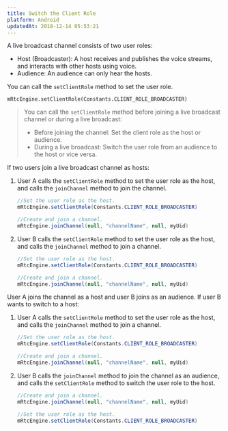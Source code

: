 ```yaml
---
title: Switch the Client Role
platform: Android
updatedAt: 2018-12-14 05:53:21
---
```

A live broadcast channel consists of two user roles: 

-   Host (Broadcaster): A host receives and publishes the voice streams, and interacts with other hosts using voice.
-   Audience: An audience can only hear the hosts.

You can call the `setClientRole` method to set the user role. 

```
mRtcEngine.setClientRole(Constants.CLIENT_ROLE_BROADCASTER)
```

> You can call the `setClientRole` method before joining a live broadcast channel or during a live broadcast:
> 
>  - Before joining the channel: Set the client role as the host or audience.
>  -  During a live broadcast: Switch the user role from an audience to the host or vice versa.

If two users join a live broadcast channel as hosts:

1. User A calls the `setClientRole` method to set the user role as the host, and calls the `joinChannel` method to join the channel.

   ```Java
   //Set the user role as the host.
   mRtcEngine.setClientRole(Constants.CLIENT_ROLE_BROADCASTER)
   
   //Create and join a channel.
   mRtcEngine.joinChannel(null, "channelName", null, myUid)
   ```
	 
2. User B calls the `setClientRole` method to set the user role as the host, and calls the `joinChannel` method to join a channel.

   ```Java
   //Set the user role as the host.
   mRtcEngine.setClientRole(Constants.CLIENT_ROLE_BROADCASTER)
   
   //Create and join a channel.
   mRtcEngine.joinChannel(null, "channelName", null, myUid)
   ```
	 
User A joins the channel as a host and user B joins as an audience. If user B wants to switch to a host:

1. User A calls the `setClientRole` method to set the user role as the host, and calls the `joinChannel` method to join a channel.

   ```Java
   //Set the user role as the host.
   mRtcEngine.setClientRole(Constants.CLIENT_ROLE_BROADCASTER)
   
   //Create and join a channel.
   mRtcEngine.joinChannel(null, "channelName", null, myUid)
   ```
	 
2. User B calls the `joinChannel` method to join the channel as an audience, and calls the `setClientRole` method to switch the user role to the host.

   ```Java
   //Create and join a channel.
   mRtcEngine.joinChannel(null, "channelName", null, myUid)
   
   //Set the user role as the host.
   mRtcEngine.setClientRole(Constants.CLIENT_ROLE_BROADCASTER)
   ```